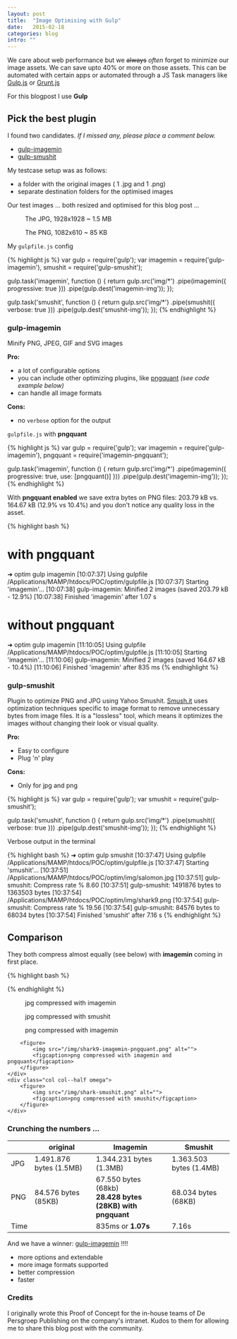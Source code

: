 ```yaml
---
layout: post
title:  "Image Optimising with Gulp"
date:   2015-02-18
categories: blog
intro: ""
---
```


We care about web performance but we <del>always</del> *often* forget to minimize our image assets. We can save upto 40% or more on those assets. This can be automated with certain apps or automated through a JS Task managers like [Gulp.js](http://gulpjs.com/) or [Grunt.js](http://gruntjs.com/)

For this blogpost I use **Gulp**

## Pick the best plugin

I found two candidates. *If I missed any, please place a comment below.*

* [gulp-imagemin](https://www.npmjs.com/package/gulp-imagemin)
* [gulp-smushit](https://www.npmjs.com/package/gulp-smushit)

My testcase setup was as follows:

* a folder with the original images ( 1 .jpg and 1 .png)
* separate destination folders for the optimised images

Our test images ... both resized and optimised for this blog post ...

<div class="row">
    <div class="col col--half">
        <figure>
            <img src="/img/salomon.jpg" alt="">
            <figcaption>The JPG, 1928x1928 ~ 1.5 MB</figcaption>
        </figure>
    </div>
    <div class="col col--half omega">
        <figure>
            <img src="/img/shark9.png" alt="">
            <figcaption>The PNG, 1082x610 ~ 85 KB</figcaption>
        </figure>
    </div>
</div>

My `gulpfile.js` config

{% highlight js %}
var gulp = require('gulp');
var imagemin = require('gulp-imagemin'),
    smushit = require('gulp-smushit');

gulp.task('imagemin', function () {
    return gulp.src('img/*')
        .pipe(imagemin({
            progressive: true
        }))
        .pipe(gulp.dest('imagemin-img'));
});

gulp.task('smushit', function () {
    return gulp.src('img/*')
        .pipe(smushit({
            verbose: true
        }))
        .pipe(gulp.dest('smushit-img'));
});
{% endhighlight %}

### gulp-imagemin

Minify PNG, JPEG, GIF and SVG images

**Pro:**

* a lot of configurable options
* you can include other optimizing plugins, like [pngquant](https://www.npmjs.com/package/imagemin-pngquant) *(see code example below)*
* can handle all image formats

**Cons:**

* no `verbose` option for the output

`gulpfile.js` with **pngquant**

{% highlight js %}
var gulp = require('gulp');
var imagemin = require('gulp-imagemin'),
    pngquant = require('imagemin-pngquant');

gulp.task('imagemin', function () {
    return gulp.src('img/*')
        .pipe(imagemin({
            progressive: true,
            use: [pngquant()]
        }))
        .pipe(gulp.dest('imagemin-img'));
});
{% endhighlight %}

With **pngquant enabled** we save extra bytes on PNG files: 203.79 kB vs. 164.67 kB  (12.9% vs 10.4%) and you don't notice any quality loss in the asset.

{% highlight bash %}
# with pngquant
➜  optim  gulp imagemin
[10:07:37] Using gulpfile /Applications/MAMP/htdocs/POC/optim/gulpfile.js
[10:07:37] Starting 'imagemin'...
[10:07:38] gulp-imagemin: Minified 2 images (saved 203.79 kB - 12.9%)
[10:07:38] Finished 'imagemin' after 1.07 s

# without pngquant
➜  optim  gulp imagemin
[11:10:05] Using gulpfile /Applications/MAMP/htdocs/POC/optim/gulpfile.js
[11:10:05] Starting 'imagemin'...
[11:10:06] gulp-imagemin: Minified 2 images (saved 164.67 kB - 10.4%)
[11:10:06] Finished 'imagemin' after 835 ms
{% endhighlight %}

### gulp-smushit

Plugin to optimize PNG and JPG using Yahoo Smushit. [Smush.it](http://smush.it/) uses optimization techniques specific to image format to remove unnecessary bytes from image files. It is a "lossless" tool, which means it optimizes the images without changing their look or visual quality.

**Pro:**

* Easy to configure
* Plug 'n' play

**Cons:**

* Only for jpg and png

{% highlight js %}
var gulp = require('gulp');
var smushit = require('gulp-smushit');

gulp.task('smushit', function () {
    return gulp.src('img/*')
        .pipe(smushit({
            verbose: true
        }))
        .pipe(gulp.dest('smushit-img'));
});
{% endhighlight %}

Verbose output in the terminal

{% highlight bash %}
➜  optim  gulp smushit
[10:37:47] Using gulpfile /Applications/MAMP/htdocs/POC/optim/gulpfile.js
[10:37:47] Starting 'smushit'...
[10:37:51] /Applications/MAMP/htdocs/POC/optim/img/salomon.jpg
[10:37:51] gulp-smushit: Compress rate % 8.60
[10:37:51] gulp-smushit: 1491876 bytes  to   1363503 bytes
[10:37:54] /Applications/MAMP/htdocs/POC/optim/img/shark9.png
[10:37:54] gulp-smushit: Compress rate % 19.56
[10:37:54] gulp-smushit: 84576 bytes  to   68034 bytes
[10:37:54] Finished 'smushit' after 7.16 s
{% endhighlight %}

## Comparison

They both compress almost equally (see below) with **imagemin** coming in first place.

{% highlight bash %}

{% endhighlight %}

<div class="row">
    <div class="col col--half">
        <figure>
            <img src="/img/salomon-imagemin.png" alt="">
            <figcaption>jpg compressed with imagemin</figcaption>
        </figure>
    </div>
    <div class="col col--half omega">
        <figure>
            <img src="/img/salomon-smushit.png" alt="">
            <figcaption>jpg compressed with smushit</figcaption>
        </figure>
    </div>
</div>

<div class="row">
    <div class="col col--half">
        <figure>
            <img src="/img/shark-imagemin.png" alt="">
            <figcaption>png compressed with imagemin</figcaption>
        </figure>

        <figure>
            <img src="/img/shark9-imagemin-pngquant.png" alt="">
            <figcaption>png compressed with imagemin and pngquant</figcaption>
        </figure>
    </div>
    <div class="col col--half omega">
        <figure>
            <img src="/img/shark-smushit.png" alt="">
            <figcaption>png compressed with smushit</figcaption>
        </figure>
    </div>
</div>

### Crunching the numbers ...

<table class="table table--bordered">
    <thead class="table__head">
        <th></th>
        <th scope="col">original</th>
        <th scope="col">Imagemin</th>
        <th scope="col">Smushit</th>
    </thead>
    <tbody class="table__body">
        <tr>
            <td scope="row">JPG</td>
            <td>1.491.876 bytes (1.5MB)</td>
            <td>1.344.231 bytes (1.3MB)</td>
            <td>1.363.503 bytes (1.4MB)</td>
        </tr>
        <tr>
            <td scope="row">PNG</td>
            <td>84.576 bytes (85KB)</td>
            <td>67.550 bytes (68kb)<br>
                <strong>28.428 bytes (28KB) with pngquant</strong></td>
            <td>68.034 bytes (68KB)</td>
        </tr>
        <tr>
            <td scope="row">Time</td>
            <td></td>
            <td>835ms or <strong>1.07s</strong></td>
            <td>7.16s</td>
        </tr>
    </tbody>
</table>

And we have a winner: [gulp-imagemin](https://www.npmjs.com/package/gulp-imagemin) !!!!

* more options and extendable
* more image formats supported
* better compression
* faster

### Credits

I originally wrote this Proof of Concept for the in-house teams of De Persgroep Publishing on the company's intranet. Kudos to them for allowing me to share this blog post with the community.




